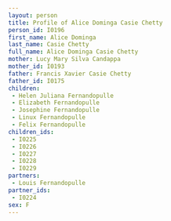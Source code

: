 ```yaml
---
layout: person
title: Profile of Alice Dominga Casie Chetty
person_id: I0196
first_name: Alice Dominga
last_name: Casie Chetty
full_name: Alice Dominga Casie Chetty
mother: Lucy Mary Silva Candappa
mother_id: I0193
father: Francis Xavier Casie Chetty
father_id: I0175
children:
 - Helen Juliana Fernandopulle
 - Elizabeth Fernandopulle
 - Josephine Fernandopulle
 - Linux Fernandopulle
 - Felix Fernandopulle
children_ids:
 - I0225
 - I0226
 - I0227
 - I0228
 - I0229
partners:
 - Louis Fernandopulle
partner_ids:
 - I0224
sex: F
---
```



